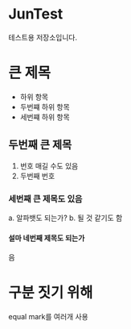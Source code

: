 JunTest
=======

테스트용 저장소입니다.
# 큰 제목
- 하위 항목
- 두번쨰 하위 항목
- 세번쨰 하위 항목

## 두번째 큰 제목
1. 번호 매길 수도 있음
2. 두번째 번호

### 세번째 큰 제목도 있음
a. 알파뱃도 되는가?
b. 될 것 같기도 함

#### 설마 네번째 제목도 되는가
음

구분 짓기 위해
=============
equal mark를 여러개 사용
